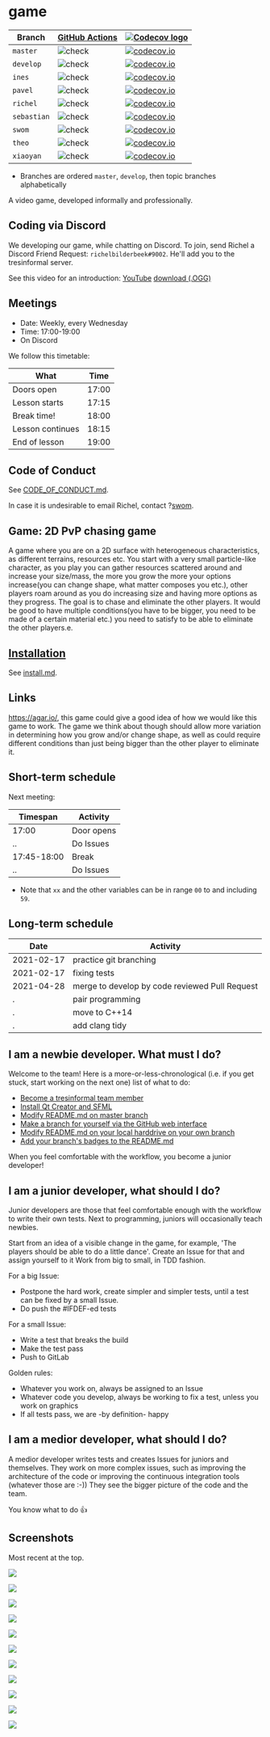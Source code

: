 # game

Branch     |[GitHub Actions](https://github.com/tresinformal/game/actions)                                       |[![Codecov logo](man/figures/Codecov.png)](https://www.codecov.io)
-----------|-----------------------------------------------------------------------------------------------------|-------------------------------------------------------------------------------------------------------------------------------------------------------
`master`   |![check](https://github.com/tresinformal/game/workflows/check/badge.svg?branch=master)   |[![codecov.io](https://codecov.io/github/tresinformal/game/coverage.svg?branch=master)](https://codecov.io/github/tresinformal/game/branch/master)
`develop`  |![check](https://github.com/tresinformal/game/workflows/check/badge.svg?branch=develop)  |[![codecov.io](https://codecov.io/github/tresinformal/game/coverage.svg?branch=develop)](https://codecov.io/github/tresinformal/game/branch/develop)
`ines`     |![check](https://github.com/tresinformal/game/workflows/check/badge.svg?branch=ines)  |[![codecov.io](https://codecov.io/github/tresinformal/game/coverage.svg?branch=ines)](https://codecov.io/github/tresinformal/game/branch/ines)
`pavel`    |![check](https://github.com/tresinformal/game/workflows/check/badge.svg?branch=pavel)    |[![codecov.io](https://codecov.io/github/tresinformal/game/coverage.svg?branch=pavel)](https://codecov.io/github/tresinformal/game/branch/pavel)
`richel`   |![check](https://github.com/tresinformal/game/workflows/check/badge.svg?branch=richel)   |[![codecov.io](https://codecov.io/github/tresinformal/game/coverage.svg?branch=richel)](https://codecov.io/github/tresinformal/game/branch/richel)
`sebastian`|![check](https://github.com/tresinformal/game/workflows/check/badge.svg?branch=sebastian)|[![codecov.io](https://codecov.io/github/tresinformal/game/coverage.svg?branch=sebastian)](https://codecov.io/github/tresinformal/game/branch/sebastian)
`swom`     |![check](https://github.com/tresinformal/game/workflows/check/badge.svg?branch=swom)     |[![codecov.io](https://codecov.io/github/tresinformal/game/coverage.svg?branch=swom)](https://codecov.io/github/tresinformal/game/branch/swom)
`theo`     |![check](https://github.com/tresinformal/game/workflows/check/badge.svg?branch=theo)     |[![codecov.io](https://codecov.io/github/tresinformal/game/coverage.svg?branch=theo)](https://codecov.io/github/tresinformal/game/branch/theo)
`xiaoyan`  |![check](https://github.com/tresinformal/game/workflows/check/badge.svg?branch=xiaoyan)  |[![codecov.io](https://codecov.io/github/tresinformal/game/coverage.svg?branch=xiaoyan)](https://codecov.io/github/tresinformal/game/branch/xiaoyan)

 * Branches are ordered `master`, `develop`, then topic branches alphabetically

A video game, developed informally and professionally.

## Coding via Discord

We developing our game, while chatting on Discord.
To join, send Richel a Discord Friend Request: `richelbilderbeek#9002`.
He'll add you to the tresinformal server.

See this video for an introduction: [YouTube](https://youtu.be/zyn5VyNjz5I) [download (.OGG)](http://richelbilderbeek.nl/dutch_by_kids_students.ogv)

## Meetings

 * Date: Weekly, every Wednesday
 * Time: 17:00-19:00
 * On Discord

We follow this timetable:

What             | Time
-----------------|------
Doors open       | 17:00
Lesson starts    | 17:15
Break time!      | 18:00
Lesson continues | 18:15
End of lesson    | 19:00

## Code of Conduct

See [CODE_OF_CONDUCT.md](CODE_OF_CONDUCT.md).

In case it is undesirable to email Richel,
contact ?[swom](https://github.com/swom).

## Game: 2D PvP chasing game

A game where you are on a 2D surface with heterogeneous characteristics, as different terrains, resources etc. You start with a very small particle-like character, as you play you can gather resources scattered around and increase your size/mass, the more you grow the more your options increase(you can change shape, what matter composes you etc.), other players roam around as you do increasing size and having more options as they progress. The goal is to chase and eliminate the other players. It would be good to have multiple conditions(you have to be bigger, you need to be made of a certain material etc.) you need to satisfy to be able to eliminate the other players.e.

## [Installation](install.md)

See [install.md](install.md).

## Links

https://agar.io/, this game could give a good idea of how we would like this game to work. The game we think about though should allow more variation in determining how you grow and/or change shape, as well as could require different conditions than just being bigger than the other player to eliminate it.

## Short-term schedule

Next meeting:

Timespan    |Activity
------------|--------------------------------------------------------------------------
17:00       |Door opens
..          |Do Issues
17:45-18:00 |Break
..          |Do Issues

 * Note that `xx` and the other variables can be in range `00` to and including `59`. 

## Long-term schedule

Date       |Activity
-----------|--------------------------------------------------------------------------
2021-02-17 |practice git branching
2021-02-17 |fixing tests
2021-04-28 |merge to develop by code reviewed Pull Request
.          |pair programming
.          |move to C++14
.          |add clang tidy

## I am a newbie developer. What must I do?

Welcome to the team! Here is a more-or-less-chronological (i.e. if you
get stuck, start working on the next one) list of what to do:

 * [Become a tresinformal team member](https://github.com/tresinformal/game/issues/1)
 * [Install Qt Creator and SFML](https://github.com/tresinformal/game/issues/16)
 * [Modify README.md on master branch](https://github.com/tresinformal/game/issues/19)
 * [Make a branch for yourself via the GitHub web interface](https://github.com/tresinformal/game/issues/47)
 * [Modify README.md on your local harddrive on your own branch](https://github.com/tresinformal/game/issues/48)
 * [Add your branch's badges to the README.md](https://github.com/tresinformal/game/issues/87)

When you feel comfortable with the workflow, you become a junior developer!

## I am a junior developer, what should I do?

Junior developers are those that feel comfortable enough with the workflow
to write their own tests. Next to programming, juniors will
occasionally teach newbies.

Start from an idea of a visible change in the game,
for example, 'The players should be able to do a little dance'.
Create an Issue for that and assign yourself to it
Work from big to small, in TDD fashion.

For a big Issue:

 * Postpone the hard work, create simpler and simpler tests, 
   until a test can be fixed by a small Issue.
 * Do push the #IFDEF-ed tests

For a small Issue:

 * Write a test that breaks the build
 * Make the test pass
 * Push to GitLab

Golden rules:

 * Whatever you work on, always be assigned to an Issue
 * Whatever code you develop, always be working to fix a test,
   unless you work on graphics
 * If all tests pass, we are -by definition- happy

## I am a medior developer, what should I do?

A medior developer writes tests and creates Issues for juniors and themselves.
They work on more complex issues, such as improving the architecture of
the code or improving the continuous integration tools (whatever those are :-))
They see the bigger picture of the code and the team.

You know what to do :+1:

## Screenshots

Most recent at the top.

![](pics/20200517.png)

![](pics/20200326.png)

![](pics/20200219.png)

![](pics/20200110.png)

![](pics/20191209.png)

![](pics/20191206.png)

![](pics/20191205.png)

![](pics/20191122.png)

![](pics/20191115.png)

![](pics/20191024.png) 

![](pics/20190929.png)


